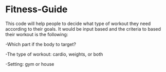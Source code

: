 # Fitness-Guide
This code will help people to decide what type of workout they need according to their goals. 
It would be input based and the criteria to based their workout is the following: 

-Which part if the body to target? 

-The type of workout: cardio, weights, or both 

-Setting: gym or house 
